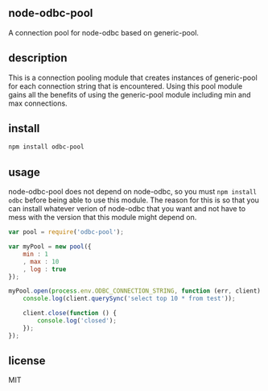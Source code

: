 node-odbc-pool
--------------

A connection pool for node-odbc based on generic-pool.

description
-----------

This is a connection pooling module that creates instances of generic-pool for each
connection string that is encountered. Using this pool module gains all the benefits
of using the generic-pool module including min and max connections.

install
-------

```bash
npm install odbc-pool
```

usage
-----

node-odbc-pool does not depend on node-odbc, so you must `npm install odbc` before
being able to use this module. The reason for this is so that you can install whatever
verion of node-odbc that you want and not have to mess with the version that this 
module might depend on.

```javascript
var pool = require('odbc-pool');

var myPool = new pool({
	min : 1
	, max : 10
	, log : true
});

myPool.open(process.env.ODBC_CONNECTION_STRING, function (err, client) {
	console.log(client.querySync('select top 10 * from test'));

	client.close(function () {
		console.log('closed');
	});
});
```

license
-------

MIT
